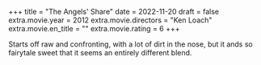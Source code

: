 +++
title = "The Angels' Share"
date = 2022-11-20
draft = false
extra.movie.year = 2012
extra.movie.directors = "Ken Loach"
extra.movie.en_title = ""
extra.movie.rating = 6
+++

Starts off raw and confronting, with a lot of dirt in the nose, but it ands so fairytale sweet that it seems an entirely different blend.<!-- more -->